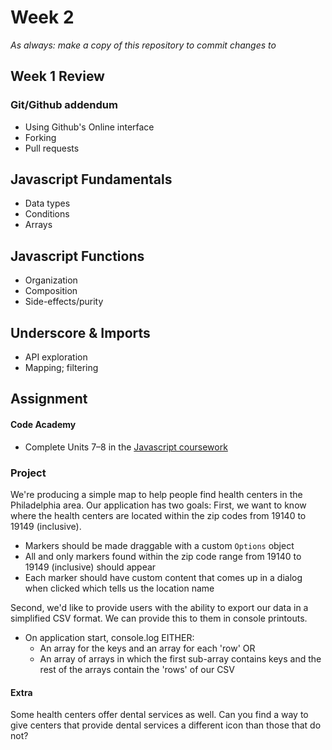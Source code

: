 # Week 2

*As always: make a copy of this repository to commit changes to*

## Week 1 Review

### Git/Github addendum
- Using Github's Online interface
- Forking
- Pull requests

## Javascript Fundamentals
- Data types
- Conditions
- Arrays

## Javascript Functions
- Organization
- Composition
- Side-effects/purity

## Underscore & Imports
- API exploration
- Mapping; filtering

## Assignment

#### Code Academy

* Complete Units 7–8 in the [Javascript coursework](https://www.codecademy.com/learn/javascript)

### Project

We're producing a simple map to help people find health centers in the
Philadelphia area. Our application has two goals:
First, we want to know where the health centers are located within the
zip codes from 19140 to 19149 (inclusive).
* Markers should be made draggable with a custom `Options` object
* All and only markers found within the zip code range from 19140 to
  19149 (inclusive) should appear
* Each marker should have custom content that comes up in a dialog when
  clicked which tells us the location name

Second, we'd like to provide users with the ability to export our data
in a simplified CSV format. We can provide this to them in console printouts.
* On application start, console.log EITHER:
    * An array for the keys and an array for each 'row' OR
    * An array of arrays in which the first sub-array contains keys and
      the rest of the arrays contain the 'rows' of our CSV

#### Extra

Some health centers offer dental services as well. Can you find a way to
give centers that provide dental services a different icon than those
that do not?
